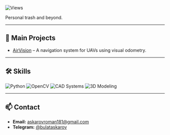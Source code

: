 ![Views](https://komarev.com/ghpvc/?username=BUBLET&color=blue)

Personal trash and beyond.

---

## 📂 Main Projects
- [AirVision](https://github.com/BUBLET/AirVision) – A navigation system for UAVs using visual odometry.

---

## 🛠️ Skills
![Python](https://img.shields.io/badge/-Python-3776AB?logo=python&logoColor=white&style=flat)
![OpenCV](https://img.shields.io/badge/-OpenCV-5C3EE8?logo=opencv&logoColor=white&style=flat)
![CAD Systems](https://img.shields.io/badge/-CAD%20Systems-0D597F?style=flat)
![3D Modeling](https://img.shields.io/badge/-3D%20Modeling-228B22?style=flat)

---

## 📫 Contact
- **Email:** [askarovroman181@gmail.com](mailto:askarovroman181@gmail.com)
- **Telegram:** [@bulataskarov](https://t.me/bulataskarov)
